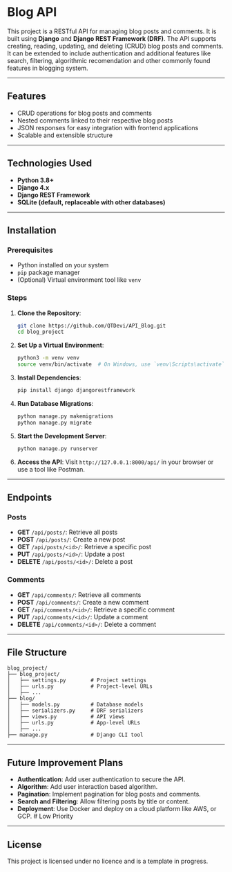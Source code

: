 # Blog API

This project is a RESTful API for managing blog posts and comments. It is built using **Django** and **Django REST Framework (DRF)**. The API supports creating, reading, updating, and deleting (CRUD) blog posts and comments. It can be extended to include authentication and additional features like search, filtering, algorithmic recomendation and other commonly found features in blogging system.

---

## Features

- CRUD operations for blog posts and comments
- Nested comments linked to their respective blog posts
- JSON responses for easy integration with frontend applications
- Scalable and extensible structure

---

## Technologies Used

- **Python 3.8+**
- **Django 4.x**
- **Django REST Framework**
- **SQLite (default, replaceable with other databases)**

---

## Installation

### Prerequisites

- Python installed on your system
- `pip` package manager
- (Optional) Virtual environment tool like `venv`

### Steps

1. **Clone the Repository**:
   ```bash
   git clone https://github.com/QTDevi/API_Blog.git
   cd blog_project
   ```

2. **Set Up a Virtual Environment**:
   ```bash
   python3 -m venv venv
   source venv/bin/activate  # On Windows, use `venv\Scripts\activate`
   ```

3. **Install Dependencies**:
   ```bash
   pip install django djangorestframework
   ```

4. **Run Database Migrations**:
   ```bash
   python manage.py makemigrations
   python manage.py migrate
   ```

5. **Start the Development Server**:
   ```bash
   python manage.py runserver
   ```

6. **Access the API**:
   Visit `http://127.0.0.1:8000/api/` in your browser or use a tool like Postman.

---

## Endpoints

### Posts
- **GET** `/api/posts/`: Retrieve all posts
- **POST** `/api/posts/`: Create a new post
- **GET** `/api/posts/<id>/`: Retrieve a specific post
- **PUT** `/api/posts/<id>/`: Update a post
- **DELETE** `/api/posts/<id>/`: Delete a post

### Comments
- **GET** `/api/comments/`: Retrieve all comments
- **POST** `/api/comments/`: Create a new comment
- **GET** `/api/comments/<id>/`: Retrieve a specific comment
- **PUT** `/api/comments/<id>/`: Update a comment
- **DELETE** `/api/comments/<id>/`: Delete a comment

---

## File Structure

```
blog_project/
├── blog_project/
│   ├── settings.py        # Project settings
│   ├── urls.py            # Project-level URLs
│   ├── ...
├── blog/
│   ├── models.py          # Database models
│   ├── serializers.py     # DRF serializers
│   ├── views.py           # API views
│   ├── urls.py            # App-level URLs
│   ├── ...
├── manage.py              # Django CLI tool
```

---

## Future Improvement Plans

- **Authentication**: Add user authentication to secure the API.
- **Algorithm**: Add user interaction based algorithm.
- **Pagination**: Implement pagination for blog posts and comments.
- **Search and Filtering**: Allow filtering posts by title or content.
- **Deployment**: Use Docker and deploy on a cloud platform like AWS, or GCP. # Low Priority

---

## License

This project is licensed under no licence and is a template in progress.

